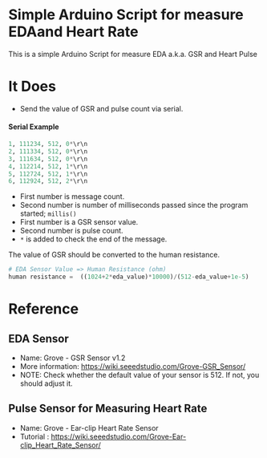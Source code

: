 # Simple Arduino Script for measure EDAand Heart Rate
This is a simple Arduino Script for measure EDA a.k.a. GSR and Heart Pulse
<!-- 
![image](/photo.jpg)
- RED -> 5V
- BLACK -> Ground
- Bronw -> A0
- Purple -> A1

!! this photo will be  -->

# It Does
- Send the value of GSR and pulse count via serial. 

#### Serial Example
```python
1, 111234, 512, 0*\r\n
2, 111334, 512, 0*\r\n
3, 111634, 512, 0*\r\n
4, 112214, 512, 1*\r\n
5, 112724, 512, 1*\r\n
6, 112924, 512, 2*\r\n
```

- First number is message count.
- Second number is number of milliseconds passed since the program started; `millis()`
- First number is a GSR sensor value.
- Second number is pulse count.
- `*` is added to check the end of the message.


The value of GSR should be converted to the human resistance.

```python
# EDA Sensor Value => Human Resistance (ohm)
human resistance =  ((1024+2*eda_value)*10000)/(512-eda_value+1e-5)
```


# Reference

## EDA Sensor
- Name: Grove - GSR Sensor v1.2
- More information:  https://wiki.seeedstudio.com/Grove-GSR_Sensor/
- NOTE: Check whether the default value of your sensor is 512. If not, you should adjust it.


## Pulse Sensor for Measuring Heart Rate
- Name: Grove - Ear-clip Heart Rate Sensor
- Tutorial : https://wiki.seeedstudio.com/Grove-Ear-clip_Heart_Rate_Sensor/


